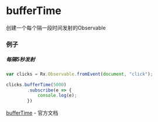 # bufferTime

创建一个每个隔一段时间发射的Observable

### 例子

##### 每隔5秒发射

``` js
var clicks = Rx.Observable.fromEvent(document, "click");

clicks.bufferTime(5000)
        .subscribe(e => {
            console.log(e);
        })
```

[bufferTime](http://reactivex.io/rxjs/class/es6/Observable.js~Observable.html#instance-method-bufferTime) - 官方文档